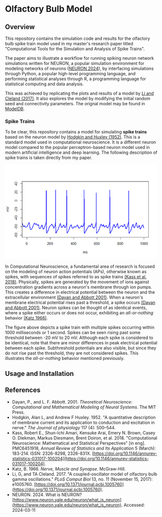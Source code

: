 # Olfactory Bulb Model 

## Overview 

This repository contains the simulation code and results for the olfactory bulb spike train model used in my master's research paper titled "Computational Tools for the Simulation and Analysis of Spike Trains". 

The paper aims to illustrate a workflow for running spiking neuron network simulations written for NEURON, a popular simulation environment for modeling networks of neurons ([NEURON 2024](#references)), by interfacing simulations through Python, a popular high-level programming language, and performing statistical analyses through R, a programming language for statistical computing and data analysis.

This was achieved by replicating the plots and results of a model by [Li and Cleland (2017)](#references). 
It also explores the model by modifying the initial random seed and connectivity parameters. 
The orignal model may be found in [ModelDB](https://modeldb.science/232097). 


### Spike Trains

To be clear, this repository contains a model for simulating **spike trains** based on the neuron model by  [Hodgkin and Huxley (1952)](#references). This is a standard model used in computational neuroscience. It 
is a different neuron model compared to the popular perceptron-based neuron model used in modern artificial intelligence and deep learning. The following description of spike trains is taken directly from my paper.

![Spike Train](figures/spike-train.png)

In Computational Neuroscience, a fundamental area of research is focused on the modeling of neuron action potentials (APs), otherwise known as spikes, with sequences of spikes referred to as spike trains [(Kass et al. 2018)](#references). Physically, spikes are generated by the movement of ions against concentration gradients across a neuron's membrane through ion pumps. This creates a difference in electrical potential between the neuron and the extracellular environment [(Dayan and Abbott 2001)](#references). When a neuron's membrane electrical potential rises past a threshold, a spike occurs [(Dayan and Abbott 2001)](#references). Neuron spikes can be thought of as identical events, where a spike either occurs or does not occur, exhibiting an *all-or-nothing* behavior [(Katz 1966)](#references). 

The figure above depicts a spike train with multiple spikes occurring within 1000 milliseconds or 1 second. Spikes can be seen rising past some threshold between -20 mV to 20 mV. Although each spike is considered to be identical, note that there are minor differences in peak electrical potential between each  spike. Subthreshold potentials are also visible, but since they do not rise past the threshold, they are not considered spikes. This illustrates the *all-or-nothing* behavior mentioned previously.

## Usage and Installation



## References
- Dayan, P., and L. F. Abbott. 2001. _Theoretical Neuroscience: Computational and Mathematical Modeling of Neural Systems_. The MIT Press.
- Hodgkin, Alan L, and Andrew F Huxley. 1952. "A quantitative description of membrane current and its application to conduction and excitation in nerve." _The Journal of physiology_ 117 (4): 500–544.
- Kass, Robert E., Shun-Ichi Amari, Kensuke Arai, Emery N. Brown, Casey O. Diekman, Markus Diesmann, Brent Doiron, et al. 2018. "Computational Neuroscience: Mathematical and Statistical Perspectives" [in eng]. PMC6451918, _Annual Review of Statistics and Its Application_ 5 (March): 183-214. ISSN: 2326-8298, 2326-831X. [https://doi.org/10.1146/annurev-statistics-031017-100204](https://doi.org/10.1146/annurev-statistics-031017-100204).
- Katz, B. 1966. _Nerve, Muscle and Synapse_. McGraw-Hill.
- Li, G, and TA Cleland. 2017. "A coupled-oscillator model of olfactory bulb gamma oscillations." _PLoS Comput Biol_ 13, no. 11 (November 15, 2017): e1005760. [https://doi.org/10.1371/journal.pcbi.1005760](https://doi.org/10.1371/journal.pcbi.1005760).
- NEURON. 2024. What is NEURON? [https://www.neuron.yale.edu/neuron/what_is_neuron](https://www.neuron.yale.edu/neuron/what_is_neuron). Accessed: 2024-03-11
